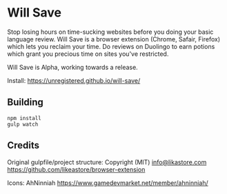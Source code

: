 # Will Save

Stop losing hours on time-sucking websites before you doing your basic language review.
Will Save is a browser extension (Chrome, Safair, Firefox) which lets you reclaim your
time. Do reviews on Duolingo to earn potions which grant you precious time on sites
you've restricted.

Will Save is Alpha, working towards a release.

Install: https://unregistered.github.io/will-save/

## Building

    npm install
    gulp watch

## Credits

Original gulpfile/project structure: Copyright (MIT) info@likastore.com https://github.com/likeastore/browser-extension

Icons: AhNinniah https://www.gamedevmarket.net/member/ahninniah/
